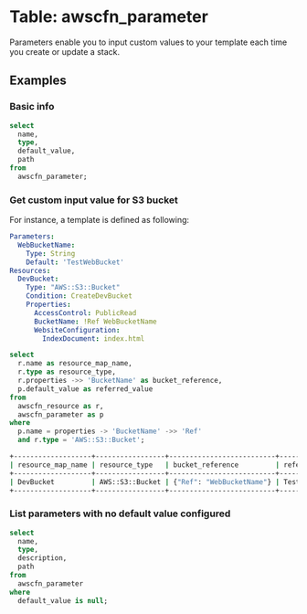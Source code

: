 # Table: awscfn_parameter

Parameters enable you to input custom values to your template each time you create or update a stack.

## Examples

### Basic info

```sql
select
  name,
  type,
  default_value,
  path
from
  awscfn_parameter;
```

### Get custom input value for S3 bucket

For instance, a template is defined as following:

```yaml
Parameters:
  WebBucketName:
    Type: String
    Default: 'TestWebBucket'
Resources:
  DevBucket:
    Type: "AWS::S3::Bucket"
    Condition: CreateDevBucket
    Properties:
      AccessControl: PublicRead
      BucketName: !Ref WebBucketName
      WebsiteConfiguration:
        IndexDocument: index.html
```

```sql
select
  r.name as resource_map_name,
  r.type as resource_type,
  r.properties ->> 'BucketName' as bucket_reference,
  p.default_value as referred_value
from
  awscfn_resource as r,
  awscfn_parameter as p
where
  p.name = properties -> 'BucketName' ->> 'Ref'
  and r.type = 'AWS::S3::Bucket';
```

```sh
+-------------------+-----------------+--------------------------+----------------+
| resource_map_name | resource_type   | bucket_reference         | referred_value |
+-------------------+-----------------+--------------------------+----------------+
| DevBucket         | AWS::S3::Bucket | {"Ref": "WebBucketName"} | TestWebBucket  |
+-------------------+-----------------+--------------------------+----------------+
```

### List parameters with no default value configured

```sql
select
  name,
  type,
  description,
  path
from
  awscfn_parameter
where
  default_value is null;
```
